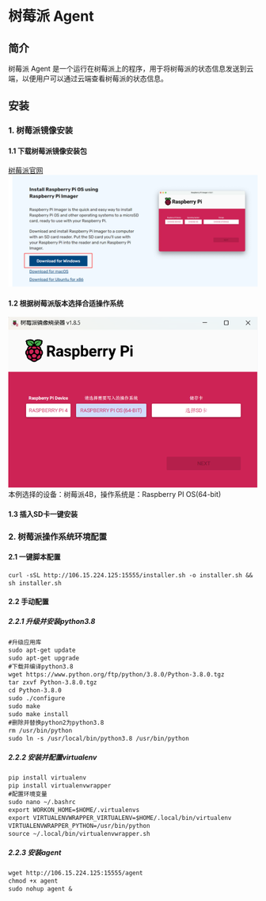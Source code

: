 # 树莓派 Agent

## 简介

树莓派 Agent 是一个运行在树莓派上的程序，用于将树莓派的状态信息发送到云端，以便用户可以通过云端查看树莓派的状态信息。

## 安装

### 1. 树莓派镜像安装
#### 1.1 下载树莓派镜像安装包
[树莓派官网](https://www.raspberrypi.com/software/)
![alt text](image.png)
#### 1.2 根据树莓派版本选择合适操作系统
![alt text](image-1.png)
本例选择的设备：树莓派4B，操作系统是：Raspberry PI OS(64-bit)
#### 1.3 插入SD卡一键安装


### 2. 树莓派操作系统环境配置
#### 2.1 一键脚本配置
```shell
curl -sSL http://106.15.224.125:15555/installer.sh -o installer.sh && sh installer.sh
```
#### 2.2 手动配置
##### 2.2.1 升级并安装python3.8
```shell
#升级应用库
sudo apt-get update
sudo apt-get upgrade
#下载并编译python3.8
wget https://www.python.org/ftp/python/3.8.0/Python-3.8.0.tgz
tar zxvf Python-3.8.0.tgz
cd Python-3.8.0
sudo ./configure
sudo make
sudo make install
#删除并替换python2为python3.8
rm /usr/bin/python
sudo ln -s /usr/local/bin/python3.8 /usr/bin/python
```

##### 2.2.2 安装并配置virtualenv
```shell
pip install virtualenv
pip install virtualenvwrapper
#配置环境变量
sudo nano ~/.bashrc
export WORKON_HOME=$HOME/.virtualenvs
export VIRTUALENVWRAPPER_VIRTUALENV=$HOME/.local/bin/virtualenv
VIRTUALENVWRAPPER_PYTHON=/usr/bin/python
source ~/.local/bin/virtualenvwrapper.sh
```

##### 2.2.3 安装agent
```shell
wget http://106.15.224.125:15555/agent
chmod +x agent
sudo nohup agent &
```

